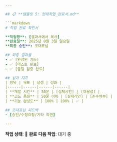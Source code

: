```yaml
---

## 📋 **템플릿 5: 현재작업_완료서.md**

```markdown
# 작업 완료 확인서

**작업명**: [결과서에서 복사]
**완료일**: 2025년 8월 3일 일요일
**최종 승인**: 조대표님

## 최종 결과물
- ✅ [완성된 기능]
- ✅ [테스트 완료]
- ✅ [품질 검증 완료]

## 성과 지표
| 항목 | 목표 | 달성 | 성과 |
|------|------|------|------|
| **개발 시간** | 30분 | [실제시간] | [효율성] |
| **코드 품질** | 50줄 이하 | [실제라인] | [준수여부] |
| **기능 완성도** | 100% | 100% | ✅ |

## 조대표님 피드백
- [승인/수정요청/기타 의견]

---
```

**작업 상태**: 🎉 **완료**
**다음 작업**: 대기 중